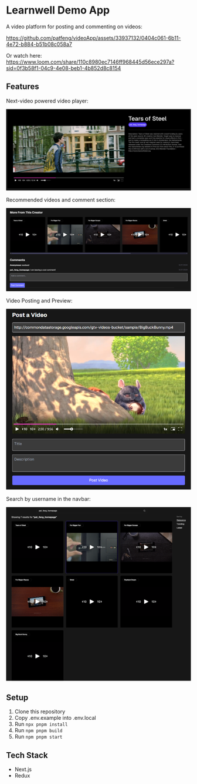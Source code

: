 # Learnwell Demo App

A video platform for posting and commenting on videos:

https://github.com/patfeng/videoApp/assets/33937132/0404c061-6b11-4e72-b884-b51b08c058a7

Or watch here: https://www.loom.com/share/110c8980ec7146ff968445d56ece297a?sid=0f3b58f1-04c9-4e08-beb1-4b852d8c8154

## Features

Next-video powered video player:

![alt text](readme_pictures/image-1.png)

Recommended videos and comment section:

![alt text](readme_pictures/image-2.png)

Video Posting and Preview:

![alt text](readme_pictures/image-3.png)

Search by username in the navbar:

![alt text](readme_pictures/image-4.png)

## Setup

1. Clone this repository
2. Copy .env.example into .env.local
3. Run `npx pnpm install`
4. Run `npm pnpm build`
5. Run `npm pnpm start`

## Tech Stack

- Next.js
- Redux




